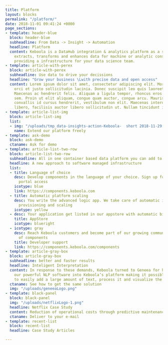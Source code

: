 ```yaml
---
title: Platform
layout: blocks
permalink: "/platform/"
date: 2018-11-01 09:41:24 +0000
page_sections:
- template: header-blue
  block: header-blue
  subheadline: From Data -> Insight -> Automation
  headline: Platform
  content: Keboola is a DataHub integration & analytics platform as a service, that
    extracts, transforms and enhances data for machine or analytic consumption by
    providing a infrastructure for your data science team.
- template: article-with-perex
  block: article-with-perex
  subheadline: Use data to drive your decissions
  headline: "Grow your business \Lwith precise data and open access"
  content: Lorem ipsum dolor sit amet, consectetur adipiscing elit. Morbi pharetra
    orci et justo sollicitudin lacinia. Donec suscipit leo quis laoreet elementum.
    Maecenas ac hendrerit felis. Aliquam a ligula tempor, rhoncus eros non, maximus
    sem. Proin ut elit aliquam, congue quam auctor, congue arcu. Mauris elit erat,
    convallis id cursus hendrerit, vestibulum non elit. Maecenas interdum porttitor
    libero, facilisis auctor libero sollicitudin ut. Nullam tincidunt id dictu.
- template: article-list-img
  block: article-list-img
  list:
  - img: "/uploads/tmp_data-insights-action-Keboola-  short 2018-11-29 14-30-38-2.png"
    name: Extend our platform freely
- template: ask-demo
  block: ask-demo
  ctaname: Ask for demo
- template: article-list-two-row
  block: article-list-two-row
  subheadline: All in one container based data platform you can add to
  headline: A new approach to software managed infrastructure
  list:
  - title: Language of choice
    desc: Develop components in the language of your choice. Sign up for our developer
      portal access
    icotype: blue
    link: https://components.keboola.com
  - title: Automatic platform scaling
    desc: You write the advanced logic app. We take care of automatic infrastructure
      provisioning and scaling
    icotype: yellow
  - desc: Your application get listed in our appstore with automatic billing.
    title: AppStore
    icotype: blueright
  - icotype: gray
    desc: Reach Keboola customers and become part of our growing community. See list
      of components
    title: Developer support
    link: https://components.keboola.com/components
- template: article-gray-box
  block: article-gray-box
  subheadline: better and faster results
  headline: Inteligent Interpretation
  content: In response to these demands, Keboola turned to Geneea for help. We integrated
    our powerful NLP software into Keboola’s platform making it possible for customers
    to easily add a large amount of text, process it and visualize the results.
  ctaname: See how to get the same solution
  img: "/uploads/geneeaLogo.png"
- template: black-panel
  block: black-panel
  img: "/uploads/netflixLogo-1.png"
  headline: Netflix Case Study
  content: Reduction of operational costs through predictive maintenance.
  ctaname: Deliver to your e-mail
- template: recent-list
  block: recent-list
  headline: Case Study Articles

---
```

